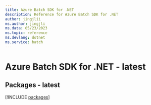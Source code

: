 ```yaml
---
title: Azure Batch SDK for .NET
description: Reference for Azure Batch SDK for .NET
author: jingjlii
ms.author: jingjli
ms.data: 05/23/2023
ms.topic: reference
ms.devlang: dotnet
ms.service: batch
---
```

# Azure Batch SDK for .NET - latest
## Packages - latest
[!INCLUDE [packages](batch-index.md)]